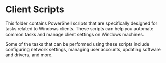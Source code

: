 # Client Scripts

This folder contains PowerShell scripts that are specifically designed for tasks related to Windows clients. These scripts can help you automate common tasks and manage client settings on Windows machines.

Some of the tasks that can be performed using these scripts include configuring network settings, managing user accounts, updating software and drivers, and more.